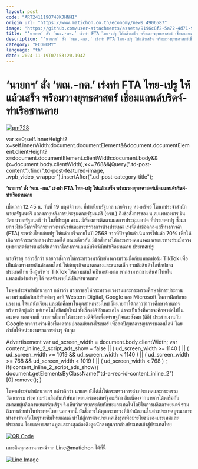 ```yaml
---
layout: post
code: "ART2411190748KJHNHI"
origin_url: "https://www.matichon.co.th/economy/news_4906587"
image: "https://github.com/user-attachments/assets/9196c8f2-5a72-4d71-922e-12ef2d3f74eb"
title: "‘นายกฯ’ สั่ง ‘พณ.-กต.’ เร่งทำ FTA ไทย-เปรู ให้แล้วเสร็จ พร้อมวางยุทธศาสตร์ เชื่อมแลนด์บริดจ์-ท่าเรือชานคาย"
description: "'นายกฯ' สั่ง 'พณ.-กต.' เร่งทำ FTA ไทย-เปรู ให้แล้วเสร็จ พร้อมวางยุทธศาสตร์เชื่อมแลนด์บริดจ์-ท่าเรือชานคาย"
category: "ECONOMY"
language: "th"
date: 2024-11-19T07:53:20.194Z
---
```


# ‘นายกฯ’ สั่ง ‘พณ.-กต.’ เร่งทำ FTA ไทย-เปรู ให้แล้วเสร็จ พร้อมวางยุทธศาสตร์ เชื่อมแลนด์บริดจ์-ท่าเรือชานคาย

[![](https://www.matichon.co.th/wp-content/uploads/2024/11/pm728-5.jpg "pm728")](https://www.matichon.co.th/wp-content/uploads/2024/11/pm728-5.jpg)

var x=0;self.innerHeight?x=self.innerWidth:document.documentElement&&document.documentElement.clientHeight?x=document.documentElement.clientWidth:document.body&&(x=document.body.clientWidth),x<=768&&jQuery(".td-post-content").find(".td-post-featured-image, .wpb\_video\_wrapper").insertAfter(".ud-post-category-title");

**‘นายกฯ’ สั่ง ‘พณ.-กต.’ เร่งทำ FTA ไทย-เปรู ให้แล้วเสร็จ พร้อมวางยุทธศาสตร์เชื่อมแลนด์บริดจ์-ท่าเรือชานคาย**

เมื่อเวลา 12.45 น. วันที่ 19 พฤศจิกายน ที่ทำเนียบรัฐบาล นายจิรายุ ห่วงทรัพย์ โฆษกประจำสำนักนายกรัฐมนตรี แถลงภายหลังการประชุมคณะรัฐมนตรี (ครม.) ถึงข้อสั่งการของ น.ส.แพทองธาร ชินวัตร นายกรัฐมนตรี ว่า ในที่ประชุม ครม. มีเรื่องการติดตามผลการประชุมเอเปค ที่ประเทศเปรู ซึ่งนายกฯ มีข้อสั่งการให้กระทรวงพาณิชย์และกระทรวงการต่างประเทศ เร่งจัดทำข้อตกลงเสรีทางการค้า (FTA) ระหว่างไทยกับเปรู ให้แล้วเสร็จภายในปี 2568 จากที่ปัจจุบันดำเนินการไปแล้ว 70% เพื่อให้เกิดการค้าระหว่างสองประเทศได้ ขณะเดียวกัน มีข้อสั่งการให้กระทรวงคมนาคม หาแนวทางร่วมมือวางยุทธศาสตร์การขนส่งสินค้าจากโครงการแลนด์บริดจ์กับท่าเรือชานคาย ประเทศเปรู

นายจิรายุ กล่าวอีกว่า นายกฯสั่งการให้กระทรวงพาณิชย์หาความร่วมมือกับแพลตฟอร์ม TikTok เพื่อเป็นช่องทางขายสินค้าออนไลน์ ให้กับธุรกิจขนาดกลางและขนาดเล็ก รวมถึงสินค้าโอท็อปของประเทศไทย ซึ่งผู้บริหาร TikTok ให้ความสนใจเป็นอย่างมาก หากสามารถขายสินค้าไทยในแพลตฟอร์มต่างๆ ได้ จะสร้างรายได้เป็นจำนวนมาก

โฆษกประจำสำนักนายกฯ กล่าวว่า นายกฯขอให้กระทรวงแรงงานและกระทรวงศึกษาธิการประสานความร่วมมือกับบริษัทต่างๆ อาทิ Western Digital, Google และ Microsoft ในการฝึกทักษะแรงงาน ให้แก่นักเรียน และนักศึกษาในอุตสาหกรรมใหม่ ซึ่งนายกฯได้กล่าวว่าการศึกษาด้านการบริหารดีอยู่แล้ว แต่เทคโนโลยีสมัยใหม่ ทั้งเรื่องดิจิทัลและเอไอ น่าจะเป็นสิ่งที่ควรจะศึกษาต่อไปในอนาคต นอกจากนี้ นายกฯสั่งการให้กระทรวงดิจิทัลเพื่อเศรษฐกิจและสังคม (ดีอี) ประสานงานกับ Google หาความร่วมมือเรื่องความปลอดภัยทางไซเบอร์ เพื่อลดปัญหาอาชญากรรมออนไลน์ โดยกำชับให้หน่วยงานราชการต่างๆ จับกุม

Advertisement var ud\_screen\_width = document.body.clientWidth; var content\_inline\_2\_script\_ads\_show = false || ( ud\_screen\_width >= 1140 ) || ( ud\_screen\_width >= 1019 && ud\_screen\_width < 1140 ) || ( ud\_screen\_width >= 768 && ud\_screen\_width < 1019 ) || ( ud\_screen\_width < 768 ) ; if(!content\_inline\_2\_script\_ads\_show){ document.getElementsByClassName("td-a-rec-id-content\_inline\_2")\[0\].remove(); }

โฆษกประจำสำนักนายกฯ กล่าวอีกว่า นายกฯ ยังได้สั่งให้กระทรวงการต่างประเทศและกระทรวงวัฒนธรรม เร่งความร่วมมือกับบริษัทภาพยนตร์ของสหรัฐอเมริกา สืบเนื่องจากนายกฯได้หารือกับสมาคมผู้ผลิตภาพยนตร์สหรัฐฯ จึงเห็นว่าควรยกระดับทักษะและเทคโนโลยีในการผลิตภาพยนตร์ รวมถึงการถ่ายทำในประเทศไทย นอกจากนี้ ยังสั่งการให้ทุกกระทรวงที่มีสำนักงานในต่างประเทศบูรณาการทำงานร่วมกันในฐานะทีมไทยแลนด์ นำไปสู่การต่างประเทศเชิงรุกเพื่อประโยชน์ของประเทศและประชาชน โดยเฉพาะสถานทูตและกงสุลต้องดึงดูดนักลงทุนจากต่างประเทศเข้าสู่ประเทศไทย

[![QR Code](https://www.matichon.co.th/wp-content/uploads/2023/07/wob1371z.jpg)](https://lin.ee/ht0nDxX)

เกาะติดทุกสถานการณ์จาก Line@matichon ได้ที่นี่

[![Line Image](https://www.matichon.co.th/wp-content/uploads/2023/07/th.png)](https://lin.ee/ht0nDxX)